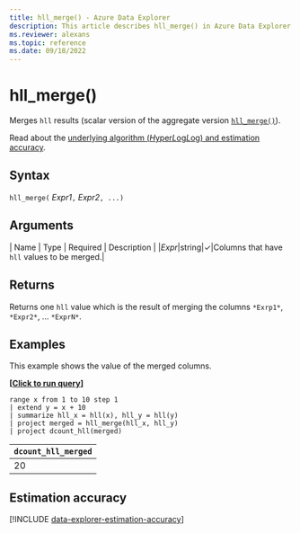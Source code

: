 ```yaml
---
title: hll_merge() - Azure Data Explorer
description: This article describes hll_merge() in Azure Data Explorer.
ms.reviewer: alexans
ms.topic: reference
ms.date: 09/18/2022
---
```

# hll_merge()

Merges `hll` results (scalar version of the aggregate version [`hll_merge()`](hll-merge-aggfunction.md)).

Read about the [underlying algorithm (*H*yper*L*og*L*og) and estimation accuracy](#estimation-accuracy).

## Syntax

`hll_merge(` *Expr1*`,` *Expr2*`, ...)`

## Arguments

| Name | Type | Required | Description |
|*Expr*|string|&check;|Columns that have `hll` values to be merged.|

## Returns

Returns one `hll` value which is the result of merging the columns `*Exrp1*`, `*Expr2*`, ... `*ExprN*`.

## Examples

This example shows the value of the merged columns.

**\[**[**Click to run query**](https://dataexplorer.azure.com/clusters/help/databases/Samples?query=H4sIAAAAAAAAA1WMQQ6DMAwE75X4wx6J6KE8gLdEiLi0iCTIGCmp+vg6gUtP1uzsmscwExKeHD16SET/wC60KTS3LygJBYeMQUudyhLuh/cjvz+E17rapE5vm8y9cr44m9LdOC40CTzxTO5UtkJbx9fmr+umeASx5ck5Mz9Hg5B+pwAAAA==)**\]**

```kusto
range x from 1 to 10 step 1 
| extend y = x + 10
| summarize hll_x = hll(x), hll_y = hll(y)
| project merged = hll_merge(hll_x, hll_y)
| project dcount_hll(merged)
```

|`dcount_hll_merged`|
|---|
|20|

## Estimation accuracy

[!INCLUDE [data-explorer-estimation-accuracy](../../includes/data-explorer-estimation-accuracy.md)]
